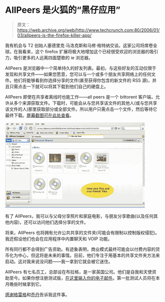 # AllPeers 是火狐的“黑仔应用”

> 原文：<https://web.archive.org/web/http://www.techcrunch.com:80/2006/01/03/allpeers-is-the-firefox-killer-app/>

我有机会与 T2 创始人塞德里克·马洛克斯和马修·格特纳交谈。这家公司将席卷全球。在我看来，这个 firefox 扩展将极大地增加这个已经很受欢迎的浏览器的吸引力，吸引更多的人远离四面楚歌的 ie 浏览器。

AllPeers 是浏览器中一个简单持久的好友列表。最初，与这些好友的互动仅限于发现和共享文件——如果您愿意，您可以与一个或多个朋友共享网络上的任何文件。他们将能够看到你选择分享的文件(甚至获得你包含的新文件的 RSS 源)，并且只需点击一下就可以将其下载到他们自己的硬盘上。

AllPeers 即使在共享者离线时也能工作——all peers 是一个 bittorent 客户端，允许从多个来源获取文件。下载时，可能会从与您共享该文件的其他人(或与您共享该文件的人)那里获取部分或全部文件。所以用户只需点击一个文件，然后等待它最终下载。[屏幕截图可在此处查看](https://web.archive.org/web/20211231000354/http://www.allpeers.com/blog/2005/12/22/allpeers-screenshots/)。

![](img/757e1a675b483c002148bbea84f72314.png)

有了 AllPeers，我可以与父母分享照片和家庭电影，与朋友分享歌曲(以及任何其他内容)，还可以访问他们选择分享的文件。

将来，AllPeers 也将拥有允许公共共享的文件夹(可能会有限制以控制版权侵犯)。我还假设他们也会在应用程序中内置聊天和 VOIP 功能。

所有同行都不会得到广告资助。有迹象表明，商业模式最终可能会以付费内容的货币化为中心，但这将是未来的事情。目前，他们专注于用基本的共享文件夹方法来启动。这对我来说没问题——我一拿到它就会被它迷住。

AllPeers 有七名员工，总部设在布拉格，是一家英国公司。他们是自我和天使资助至今。如果你想注册测试版，[在这里输入你的电子邮件](https://web.archive.org/web/20211231000354/http://www.allpeers.com/more_f.htm)。第一批测试人员将在本月晚些时候拿到它。

[感谢格雷格](https://web.archive.org/web/20211231000354/http://www.yardley.ca/blog/?s=allpeers&submit=Search)和[乔丹](https://web.archive.org/web/20211231000354/http://www.downloadsquad.com/2005/12/27/allpeers-file-sharing-for-firefox/)告诉我这件事。